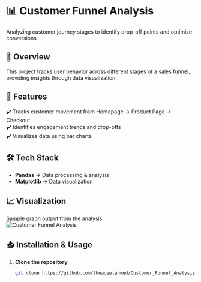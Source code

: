 # 📊 Customer Funnel Analysis  

Analyzing customer journey stages to identify drop-off points and optimize conversions.  

## 🚀 Overview  
This project tracks user behavior across different stages of a sales funnel, providing insights through data visualization.  

## 📌 Features  
✔️ Tracks customer movement from Homepage → Product Page → Checkout  
✔️ Identifies engagement trends and drop-offs  
✔️ Visualizes data using bar charts  

## 🛠️ Tech Stack  
- **Pandas** → Data processing & analysis  
- **Matplotlib** → Data visualization  

## 📈 Visualization  
Sample graph output from the analysis:  
![Customer Funnel Analysis](download.png)  

## 📥 Installation & Usage  
1. **Clone the repository**  
   ```bash
   git clone https://github.com/theadeelahmed/Customer_Funnel_Analysis
